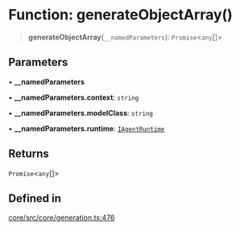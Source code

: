 # Function: generateObjectArray()

> **generateObjectArray**(`__namedParameters`): `Promise`\<`any`[]\>

## Parameters

• **\_\_namedParameters**

• **\_\_namedParameters.context**: `string`

• **\_\_namedParameters.modelClass**: `string`

• **\_\_namedParameters.runtime**: [`IAgentRuntime`](../interfaces/IAgentRuntime.md)

## Returns

`Promise`\<`any`[]\>

## Defined in

[core/src/core/generation.ts:476](https://github.com/ai16z/eliza/blob/c537cb3e848b54fcb914d8ef84924fa5fdeaec66/core/src/core/generation.ts#L476)
